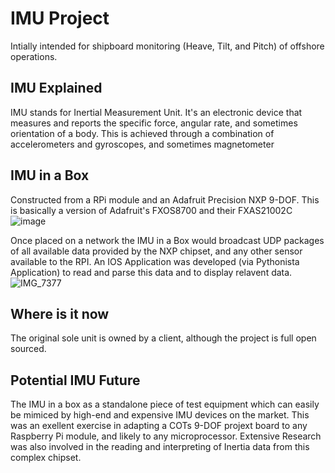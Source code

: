 # IMU Project
Intially intended for shipboard monitoring (Heave, Tilt, and Pitch) of offshore operations.  
## IMU Explained
IMU stands for Inertial Measurement Unit. It's an electronic device that measures and reports the specific force, angular rate, and sometimes orientation of a body. This is achieved through a combination of accelerometers and gyroscopes, and sometimes magnetometer

## IMU in a Box 
Constructed from a RPi module and an Adafruit Precision NXP 9-DOF. This is basically a version of Adafruit's FXOS8700 and their FXAS21002C
![image](https://github.com/user-attachments/assets/50a53884-9c1b-43cc-aa10-cc0c71fd478f)

Once placed on a network the IMU in a Box would broadcast UDP packages of all available data provided by the NXP chipset, and any other sensor available to the RPI.  An IOS Application was developed (via Pythonista Application) to read and parse this data and to display relavent data.
![IMG_7377](https://github.com/user-attachments/assets/7bb934f8-b376-45e3-83a4-8b0e995068d2)

## Where is it now
The original sole unit is owned by a client, although the project is full open sourced.  

## Potential IMU Future
The IMU in a box as a standalone piece of test equipment which can easily be mimiced by high-end and expensive IMU devices on the market. This was an exellent exercise in adapting a COTs 9-DOF projext board to any Raspberry Pi module, and likely to any microprocessor.  Extensive Research was also involved in the reading and interpreting of Inertia data from this complex chipset.  
